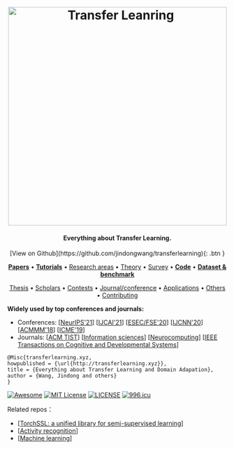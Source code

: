 <h1 align="center">
  <br>
  <a href="https://github.com/jindongwang/transferlearning"><img src="https://s1.ax1x.com/2022/04/29/LvNzM8.jpg" alt="Transfer Leanring" width="500"></a>
</h1>



<h4 align="center">Everything about Transfer Learning.</h4>

<p align="center">
<span class="fs-4">
[View on Github](https://github.com/jindongwang/transferlearning){: .btn }
</span>
</p>

<p align="center">
  <strong><a href="https://github.com/jindongwang/transferlearning#0papers-论文">Papers</a></strong> •
  <strong><a href="https://github.com/jindongwang/transferlearning#1introduction-and-tutorials-简介与教程">Tutorials</a></strong> •
  <a href="https://github.com/jindongwang/transferlearning#2transfer-learning-areas-and-papers-研究领域与相关论文">Research areas</a> •
  <a href="https://github.com/jindongwang/transferlearning#3theory-and-survey-理论与综述">Theory</a> •
  <a href="https://github.com/jindongwang/transferlearning#3theory-and-survey-理论与综述">Survey</a> •
  <strong><a href="https://github.com/jindongwang/transferlearning#4code-代码">Code</a></strong> •
  <strong><a href="https://github.com/jindongwang/transferlearning#7datasets-and-benchmarks-数据集与评测结果">Dataset & benchmark</a></strong>
</p>
<p align="center">
  <a href="https://github.com/jindongwang/transferlearning#6transfer-learning-thesis-硕博士论文">Thesis</a> •
  <a href="https://github.com/jindongwang/transferlearning#5transfer-learning-scholars-著名学者">Scholars</a> •
  <a href="https://github.com/jindongwang/transferlearning#8transfer-learning-challenges-迁移学习比赛">Contests</a> •
  <a href="https://github.com/jindongwang/transferlearning#journals-and-conferences">Journal/conference</a> •
  <a href="https://github.com/jindongwang/transferlearning#applications-迁移学习应用">Applications</a> •
  <a href="https://github.com/jindongwang/transferlearning#other-resources-其他资源">Others</a> •
  <a href="https://github.com/jindongwang/transferlearning#contributing-欢迎参与贡献">Contributing</a>
</p>

**Widely used by top conferences and journals:** 
- Conferences: [[NeurIPS'21](https://proceedings.neurips.cc/paper/2021/file/731b03008e834f92a03085ef47061c4a-Paper.pdf)] [[IJCAI'21](https://arxiv.org/abs/2103.03097)] [[ESEC/FSE'20](https://dl.acm.org/doi/abs/10.1145/3368089.3409696)] [[IJCNN'20](https://ieeexplore.ieee.org/abstract/document/9207556)] [[ACMMM'18](https://dl.acm.org/doi/abs/10.1145/3240508.3240512)] [[ICME'19](https://ieeexplore.ieee.org/abstract/document/8784776/)]
- Journals: [[ACM TIST](https://dl.acm.org/doi/abs/10.1145/3360309)] [[Information sciences](https://www.sciencedirect.com/science/article/pii/S0020025520308458)] [[Neurocomputing](https://www.sciencedirect.com/science/article/pii/S0925231221007025)] [[IEEE Transactions on Cognitive and Developmental Systems](https://ieeexplore.ieee.org/abstract/document/9659817)]


```
@Misc{transferlearning.xyz,
howpublished = {\url{http://transferlearning.xyz}},   
title = {Everything about Transfer Learning and Domain Adapation},  
author = {Wang, Jindong and others}  
}  
```

[![Awesome](https://awesome.re/badge.svg)](https://awesome.re) [![MIT License](https://img.shields.io/badge/license-MIT-green.svg)](https://opensource.org/licenses/MIT) [![LICENSE](https://img.shields.io/badge/license-Anti%20996-blue.svg)](https://github.com/996icu/996.ICU/blob/master/LICENSE) [![996.icu](https://img.shields.io/badge/link-996.icu-red.svg)](https://996.icu) 

Related repos：
- [[TorchSSL: a unified library for semi-supervised learning](https://github.com/TorchSSL/TorchSSL)]
- [[Activity recognition](https://github.com/jindongwang/activityrecognition)]
- [[Machine learning](https://github.com/jindongwang/MachineLearning)]
